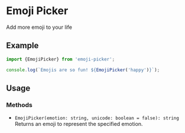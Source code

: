 # Emoji Picker
Add more emoji to your life

## Example

```Javascript
import {EmojiPicker} from 'emoji-picker';

console.log(`Emojis are so fun! ${EmojiPicker('happy')}`);
```

## Usage

### Methods

* `EmojiPicker(emotion: string, unicode: boolean = false): string`
  Returns an emoji to represent the specified emotion.
